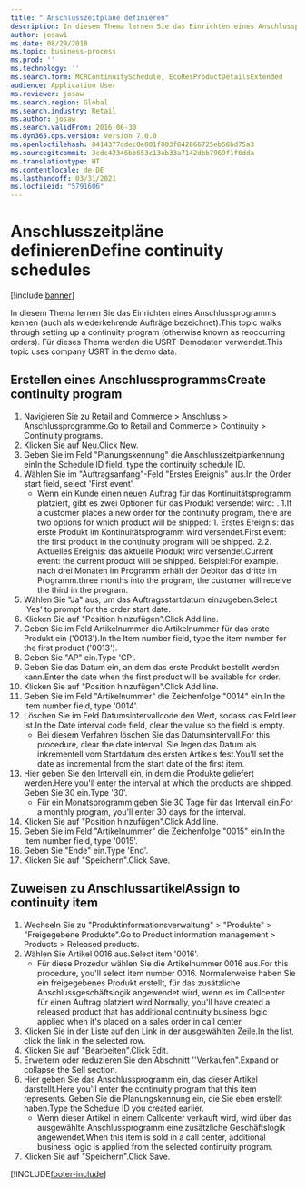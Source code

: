 ```yaml
---
title: " Anschlusszeitpläne definieren"
description: In diesem Thema lernen Sie das Einrichten eines Anschlussprogramms kennen (auch als wiederkehrende Aufträge bezeichnet).
author: josaw1
ms.date: 08/29/2018
ms.topic: business-process
ms.prod: ''
ms.technology: ''
ms.search.form: MCRContinuitySchedule, EcoResProductDetailsExtended
audience: Application User
ms.reviewer: josaw
ms.search.region: Global
ms.search.industry: Retail
ms.author: josaw
ms.search.validFrom: 2016-06-30
ms.dyn365.ops.version: Version 7.0.0
ms.openlocfilehash: 8414377ddec0e001f003f842866725eb58bd75a3
ms.sourcegitcommit: 3cdc42346bb653c13ab33a7142dbb7969f1f6dda
ms.translationtype: HT
ms.contentlocale: de-DE
ms.lasthandoff: 03/31/2021
ms.locfileid: "5791606"
---
```

# <a name="define-continuity-schedules"></a><span data-ttu-id="10356-103"> Anschlusszeitpläne definieren</span><span class="sxs-lookup"><span data-stu-id="10356-103">Define continuity schedules</span></span>

[!include [banner](../includes/banner.md)]

<span data-ttu-id="10356-104">In diesem Thema lernen Sie das Einrichten eines Anschlussprogramms kennen (auch als wiederkehrende Aufträge bezeichnet).</span><span class="sxs-lookup"><span data-stu-id="10356-104">This topic walks through setting up a continuity program (otherwise known as reoccurring orders).</span></span> <span data-ttu-id="10356-105">Für dieses Thema werden die USRT-Demodaten verwendet.</span><span class="sxs-lookup"><span data-stu-id="10356-105">This topic uses company USRT in the demo data.</span></span>


## <a name="create-continuity-program"></a><span data-ttu-id="10356-106">Erstellen eines Anschlussprogramms</span><span class="sxs-lookup"><span data-stu-id="10356-106">Create continuity program</span></span>
1. <span data-ttu-id="10356-107">Navigieren Sie zu Retail and Commerce > Anschluss > Anschlussprogramme.</span><span class="sxs-lookup"><span data-stu-id="10356-107">Go to Retail and Commerce > Continuity > Continuity programs.</span></span>
2. <span data-ttu-id="10356-108">Klicken Sie auf Neu.</span><span class="sxs-lookup"><span data-stu-id="10356-108">Click New.</span></span>
3. <span data-ttu-id="10356-109">Geben Sie im Feld "Planungskennung" die Anschlusszeitplankennung ein</span><span class="sxs-lookup"><span data-stu-id="10356-109">In the Schedule ID field, type the continuity schedule ID.</span></span>
4. <span data-ttu-id="10356-110">Wählen Sie im "Auftragsanfang"-Feld "Erstes Ereignis" aus.</span><span class="sxs-lookup"><span data-stu-id="10356-110">In the Order start field, select 'First event'.</span></span>
    * <span data-ttu-id="10356-111">Wenn ein Kunde einen neuen Auftrag für das Kontinuitätsprogramm platziert, gibt es zwei Optionen für das Produkt versendet wird: . 1.</span><span class="sxs-lookup"><span data-stu-id="10356-111">If a customer places a new order for the continuity program, there are two options for which product will be shipped:  1.</span></span> <span data-ttu-id="10356-112">Erstes Ereignis: das erste Produkt im Kontinuitätsprogramm wird versendet.</span><span class="sxs-lookup"><span data-stu-id="10356-112">First event: the first product in the continuity program will be shipped.</span></span>  <span data-ttu-id="10356-113">2.</span><span class="sxs-lookup"><span data-stu-id="10356-113">2.</span></span> <span data-ttu-id="10356-114">Aktuelles Ereignis: das aktuelle Produkt wird versendet.</span><span class="sxs-lookup"><span data-stu-id="10356-114">Current event: the current product will be shipped.</span></span> <span data-ttu-id="10356-115">Beispiel:</span><span class="sxs-lookup"><span data-stu-id="10356-115">For example.</span></span> <span data-ttu-id="10356-116">nach drei Monaten im Programm erhält der Debitor das dritte im Programm.</span><span class="sxs-lookup"><span data-stu-id="10356-116">three months into the program, the customer will receive the third in the program.</span></span>  
5. <span data-ttu-id="10356-117">Wählen Sie "Ja" aus, um das Auftragsstartdatum einzugeben.</span><span class="sxs-lookup"><span data-stu-id="10356-117">Select 'Yes' to prompt for the order start date.</span></span>
6. <span data-ttu-id="10356-118">Klicken Sie auf "Position hinzufügen".</span><span class="sxs-lookup"><span data-stu-id="10356-118">Click Add line.</span></span>
7. <span data-ttu-id="10356-119">Geben Sie im Feld Artikelnummer die Artikelnummer für das erste Produkt ein ('0013').</span><span class="sxs-lookup"><span data-stu-id="10356-119">In the Item number field, type the item number for the first product ('0013').</span></span>
8. <span data-ttu-id="10356-120">Geben Sie "AP" ein.</span><span class="sxs-lookup"><span data-stu-id="10356-120">Type 'CP'.</span></span>
9. <span data-ttu-id="10356-121">Geben Sie das Datum ein, an dem das erste Produkt bestellt werden kann.</span><span class="sxs-lookup"><span data-stu-id="10356-121">Enter the date when the first product will be available for order.</span></span>
10. <span data-ttu-id="10356-122">Klicken Sie auf "Position hinzufügen".</span><span class="sxs-lookup"><span data-stu-id="10356-122">Click Add line.</span></span>
11. <span data-ttu-id="10356-123">Geben Sie im Feld "Artikelnummer" die Zeichenfolge "0014" ein.</span><span class="sxs-lookup"><span data-stu-id="10356-123">In the Item number field, type '0014'.</span></span>
12. <span data-ttu-id="10356-124">Löschen Sie im Feld Datumsintervallcode den Wert, sodass das Feld leer ist.</span><span class="sxs-lookup"><span data-stu-id="10356-124">In the Date interval code field, clear the value so the field is empty.</span></span>
    * <span data-ttu-id="10356-125">Bei diesem Verfahren löschen Sie das Datumsintervall.</span><span class="sxs-lookup"><span data-stu-id="10356-125">For this procedure, clear the date interval.</span></span> <span data-ttu-id="10356-126">Sie legen das Datum als inkrementell vom Startdatum des ersten Artikels fest.</span><span class="sxs-lookup"><span data-stu-id="10356-126">You'll set the date as incremental from the start date of the first item.</span></span>  
13. <span data-ttu-id="10356-127">Hier geben Sie den Intervall ein, in dem die Produkte geliefert werden.</span><span class="sxs-lookup"><span data-stu-id="10356-127">Here you'll enter the interval at which the products are shipped.</span></span> <span data-ttu-id="10356-128">Geben Sie 30 ein.</span><span class="sxs-lookup"><span data-stu-id="10356-128">Type '30'.</span></span>
    * <span data-ttu-id="10356-129">Für ein Monatsprogramm geben Sie 30 Tage für das Intervall ein.</span><span class="sxs-lookup"><span data-stu-id="10356-129">For a monthly program, you'll enter 30 days for the interval.</span></span>  
14. <span data-ttu-id="10356-130">Klicken Sie auf "Position hinzufügen".</span><span class="sxs-lookup"><span data-stu-id="10356-130">Click Add line.</span></span>
15. <span data-ttu-id="10356-131">Geben Sie im Feld "Artikelnummer" die Zeichenfolge "0015" ein.</span><span class="sxs-lookup"><span data-stu-id="10356-131">In the Item number field, type '0015'.</span></span>
16. <span data-ttu-id="10356-132">Geben Sie "Ende" ein.</span><span class="sxs-lookup"><span data-stu-id="10356-132">Type 'End'.</span></span>
17. <span data-ttu-id="10356-133">Klicken Sie auf "Speichern".</span><span class="sxs-lookup"><span data-stu-id="10356-133">Click Save.</span></span>

## <a name="assign-to-continuity-item"></a><span data-ttu-id="10356-134">Zuweisen zu Anschlussartikel</span><span class="sxs-lookup"><span data-stu-id="10356-134">Assign to continuity item</span></span>
1. <span data-ttu-id="10356-135">Wechseln Sie zu "Produktinformationsverwaltung" > "Produkte" > "Freigegebene Produkte".</span><span class="sxs-lookup"><span data-stu-id="10356-135">Go to Product information management > Products > Released products.</span></span>
2. <span data-ttu-id="10356-136">Wählen Sie Artikel 0016 aus.</span><span class="sxs-lookup"><span data-stu-id="10356-136">Select item '0016'.</span></span>
    * <span data-ttu-id="10356-137">Für diese Prozedur wählen Sie die Artikelnummer 0016 aus.</span><span class="sxs-lookup"><span data-stu-id="10356-137">For this procedure, you'll select item number 0016.</span></span> <span data-ttu-id="10356-138">Normalerweise haben Sie ein freigegebenes Produkt erstellt, für das zusätzliche Anschlussgeschäftslogik angewendet wird, wenn es im Callcenter für einen Auftrag platziert wird.</span><span class="sxs-lookup"><span data-stu-id="10356-138">Normally, you'll have created a released product that has additional continuity business logic applied when it's placed on a sales order in call center.</span></span>  
3. <span data-ttu-id="10356-139">Klicken Sie in der Liste auf den Link in der ausgewählten Zeile.</span><span class="sxs-lookup"><span data-stu-id="10356-139">In the list, click the link in the selected row.</span></span>
4. <span data-ttu-id="10356-140">Klicken Sie auf "Bearbeiten".</span><span class="sxs-lookup"><span data-stu-id="10356-140">Click Edit.</span></span>
5. <span data-ttu-id="10356-141">Erweitern oder reduzieren Sie den Abschnitt ''Verkaufen".</span><span class="sxs-lookup"><span data-stu-id="10356-141">Expand or collapse the Sell section.</span></span>
6. <span data-ttu-id="10356-142">Hier geben Sie das Anschlussprogramm ein, das dieser Artikel darstellt.</span><span class="sxs-lookup"><span data-stu-id="10356-142">Here you'll enter the continuity program that this item represents.</span></span> <span data-ttu-id="10356-143">Geben Sie die Planungskennung ein, die Sie eben erstellt haben.</span><span class="sxs-lookup"><span data-stu-id="10356-143">Type the Schedule ID you created earlier.</span></span>
    * <span data-ttu-id="10356-144">Wenn dieser Artikel in einem Callcenter verkauft wird, wird über das ausgewählte Anschlussprogramm eine zusätzliche Geschäftslogik angewendet.</span><span class="sxs-lookup"><span data-stu-id="10356-144">When this item is sold in a call center, additional business logic is applied from the selected continuity program.</span></span>  
7. <span data-ttu-id="10356-145">Klicken Sie auf "Speichern".</span><span class="sxs-lookup"><span data-stu-id="10356-145">Click Save.</span></span>



[!INCLUDE[footer-include](../../includes/footer-banner.md)]